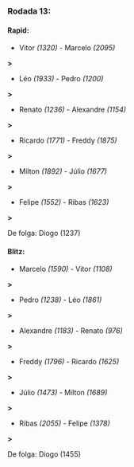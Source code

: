 ### Rodada 13:

#### Rapid:

* Vitor *(1320)*     -     Marcelo *(2095)*

 **>** 
* Léo *(1933)*     -     Pedro *(1200)*

 **>** 
* Renato *(1236)*     -     Alexandre *(1154)*

 **>** 
* Ricardo *(1771)*     -     Freddy *(1875)*

 **>** 
* Milton *(1892)*     -     Júlio *(1677)*

 **>** 
* Felipe *(1552)*     -     Ribas *(1623)*

 **>** 

De folga: Diogo (1237)

#### Blitz:

* Marcelo *(1590)*     -     Vitor *(1108)*

 **>** 
* Pedro *(1238)*     -     Léo *(1861)*

 **>** 
* Alexandre *(1183)*     -     Renato *(976)*

 **>** 
* Freddy *(1796)*     -     Ricardo *(1625)*

 **>** 
* Júlio *(1473)*     -     Milton *(1689)*

 **>** 
* Ribas *(2055)*     -     Felipe *(1378)*

 **>** 

De folga: Diogo (1455)


